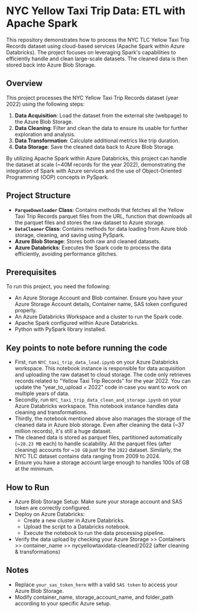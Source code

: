 # NYC Yellow Taxi Trip Data: ETL with Apache Spark

This repository demonstrates how to process the NYC TLC Yellow Taxi Trip Records dataset using cloud-based services (Apache Spark within Azure Databricks). The project focuses on leveraging Spark's capabilities to efficiently handle and clean large-scale datasets. The cleaned data is then stored back into Azure Blob Storage.

## Overview

This project processes the NYC Yellow Taxi Trip Records dataset (year 2022) using the following steps:

1. **Data Acquisition**: Load the dataset from the external site (webpage) to the Azure Blob Storage.
2. **Data Cleaning**: Filter and clean the data to ensure its usable for further exploration and analysis.
3. **Data Transformation**: Calculate additional metrics like trip duration.
4. **Data Storage**: Save the cleaned data back to Azure Blob Storage.

By utilizing Apache Spark within Azure Databricks, this project can handle the dataset at scale (~40M records for the year 2022), demonstrating the integration of Spark with Azure services and the use of Object-Oriented Programming (OOP) concepts in PySpark.

## Project Structure

- **`ParqueDownloader` Class**: Contains methods that fetches all the Yellow Taxi Trip Records parquet files from the URL, function that downloads all the parquet files and stores the raw dataset to Azure storage.
- **`DataCleaner` Class**: Contains methods for data loading from Azure blob storage, cleaning, and saving using PySpark.
- **Azure Blob Storage**: Stores both raw and cleaned datasets.
- **Azure Databricks**: Executes the Spark code to process the data efficiently, avoiding performance glitches.

## Prerequisites

To run this project, you need the following:

- An Azure Storage Account and Blob container. Ensure you have your Azure Storage Account details, Container name, SAS token configured properly.
- An Azure Databricks Workspace and a cluster to run the Spark code.
- Apache Spark configured within Azure Databricks.
- Python with PySpark library installed.

## Key points to note before running the code 
- First, run `NYC_taxi_trip_data_load.ipynb` on your Azure Databricks workspace. This notebook instance is responsible for data acquisition and uploading the raw dataset to cloud storage.
The code only retrieves records related to "Yellow Taxi Trip Records" for the year 2022. You can update the "year_to_upload = 2022" code in case you want to work on multiple years of data.
- Secondly, run `NYC_taxi_trip_data_clean_and_storage.ipynb` on your Azure Databricks workspace. This notebook instance handles data cleaning and transformations.
- Thirdly, the notebook mentioned above also manages the storage of the cleaned data in Azure blob storage. Even after cleaning the data (~37 million records), it's still a huge dataset.
- The cleaned data is stored as parquet files, partitioned automatically (~`28.23 MB` each) to handle scalability. All the parquet files (after cleaning) accounts for ~`10 GB` just for the `2022` dataset. Similarly, the NYC TLC dataset contains data ranging from 2009 to 2024.
- Ensure you have a storage account large enough to handles 100s of GB at the minimum.

## How to Run
- Azure Blob Storage Setup: Make sure your storage account and SAS token are correctly configured.
- Deploy on Azure Databricks:
  - Create a new cluster in Azure Databricks.
  - Upload the script to a Databricks notebook.
  - Execute the notebook to run the data processing pipeline.
- Verify the data upload by checking your Azure Storage >> Containers >> container_name >> nycyellowtaxidata-cleaned/2022 (after cleaning & transformations)

## Notes
- Replace `your_sas_token_here` with a valid `SAS token` to access your Azure Blob Storage.
- Modify container_name, storage_account_name, and folder_path according to your specific Azure setup.
